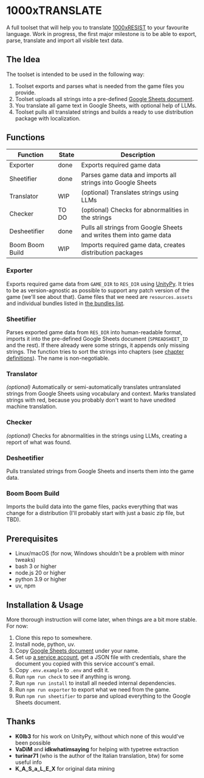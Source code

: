 # 1000xTRANSLATE
A full toolset that will help you to translate [1000xRESIST](https://store.steampowered.com/app/1675830/1000xRESIST/) to your favourite language. Work in progress, the first major milestone is to be able to export, parse, translate and import all visible text data.


## The Idea
The toolset is intended to be used in the following way:
1. Toolset exports and parses what is needed from the game files you provide.
2. Toolset uploads all strings into a pre-defined [Google Sheets document](https://docs.google.com/spreadsheets/d/10KcHa_iS_RSgsVauCDe6EKbskN4iZfaT9PPjdGJk--4/edit?usp=sharing).
3. You translate all game text in Google Sheets, with optional help of LLMs.
4. Toolset pulls all translated strings and builds a ready to use distribution package with localization.


## Functions
| Function          | State | Description                                                         |
| ----------------- | ----- | ------------------------------------------------------------------- |
| Exporter          | done  | Exports required game data                                          |
| Sheetifier        | done  | Parses game data and imports all strings into Google Sheets         |
| Translator        | WIP   | (optional) Translates strings using LLMs                            |
| Checker           | TO DO | (optional) Checks for abnormalities in the strings                  |
| Desheetifier      | done  | Pulls all strings from Google Sheets and writes them into game data | 
| Boom Boom Build   | WIP   | Imports required game data, creates distribution packages           |

### Exporter
Exports required game data from `GAME_DIR` to `RES_DIR` using [UnityPy](https://github.com/K0lb3/UnityPy). It tries to be as version-agnostic as possible to support any patch version of the game (we'll see about that). Game files that we need are `resources.assets` and individual bundles listed in [the bundles list](data/bundles.list).

###  Sheetifier
Parses exported game data from `RES_DIR` into human-readable format, imports it into the pre-defined Google Sheets document (`SPREADSHEET_ID` and the rest). If there already were some strings, it appends only missing strings. The function tries to sort the strings into chapters (see [chapter definitions](data/chapter-definitions.json)). The name is non-negotiable.

### Translator
*(optional)* Automatically or semi-automatically translates untranslated strings from Google Sheets using vocabulary and context. Marks translated strings with red, because you probably don't want to have unedited machine translation.

### Checker
*(optional)* Checks for abnormalities in the strings using LLMs, creating a report of what was found.

### Desheetifier
Pulls translated strings from Google Sheets and inserts them into the game data.

### Boom Boom Build
Imports the build data into the game files, packs everything that was change for a distribution (I'll probably start with just a basic zip file, but TBD).


## Prerequisites
 - Linux/macOS (for now, Windows shouldn't be a problem with minor tweaks)
 - bash 3 or higher
 - node.js 20 or higher
 - python 3.9 or higher
 - uv, npm


## Installation & Usage
More thorough instruction will come later, when things are a bit more stable. For now:
1. Clone this repo to somewhere.
2. Install node, python, uv.
3. Copy [Google Sheets document](https://docs.google.com/spreadsheets/d/10KcHa_iS_RSgsVauCDe6EKbskN4iZfaT9PPjdGJk--4/edit?usp=sharing) under your name.
4. Set up [a service account](https://console.cloud.google.com/), get a JSON file with credentials, share the document you copied with this service account's email.
5. Copy `.env.example` to `.env` and edit it.
6. Run `npm run check` to see if anything is wrong.
7. Run `npm run install` to install all needed internal dependencies.
8. Run `npm run exporter` to export what we need from the game.
9. Run `npm run sheetifier` to parse and upload everything to the Google Sheets document.


## Thanks
 - **K0lb3** for his work on UnityPy, without which none of this would've been possible
 - **VaDiM** and **idkwhatimsaying** for helping with typetree extraction
 - **turinar71** (who is the author of the Italian translation, btw) for some useful info
 - **K_A_S_a_L_E_X** for original data mining